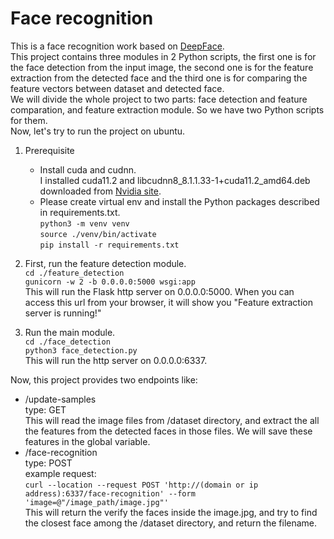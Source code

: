 # Face recognition
This is a face recognition work based on [DeepFace](https://github.com/serengil/deepface).  
This project contains three modules in 2 Python scripts, the first one is for the face detection from the input image, the second one is for the feature extraction from the detected face and the third one is for comparing the feature vectors between dataset and detected face.  
We will divide the whole project to two parts: face detection and feature comparation, and feature extraction module. So we have two Python scripts for them.  
Now, let's try to run the project on ubuntu.
1. Prerequisite  
   - Install cuda and cudnn.  
     I installed cuda11.2 and libcudnn8_8.1.1.33-1+cuda11.2_amd64.deb downloaded from [Nvidia site](https://developer.nvidia.com/cudnn).  
   - Please create virtual env and install the Python packages described in requirements.txt.  
     `python3 -m venv venv`  
     `source ./venv/bin/activate`  
     `pip install -r requirements.txt`

2. First, run the feature detection module.  
`cd ./feature_detection`  
`gunicorn -w 2 -b 0.0.0.0:5000 wsgi:app`  
This will run the Flask http server on 0.0.0.0:5000. When you can access this url from your browser, it will show you "Feature extraction server is running!"  

3. Run the main module.  
`cd ./face_detection`  
`python3 face_detection.py`  
This will run the http server on 0.0.0.0:6337.

Now, this project provides two endpoints like:
- /update-samples  
  type: GET  
  This will read the image files from /dataset directory, and extract the all the features from the detected faces in those files. We will save these features in the global variable.
- /face-recognition  
  type: POST  
  example request:  
  `curl --location --request POST 'http://(domain or ip address):6337/face-recognition' --form 'image=@"/image_path/image.jpg"'`  
  This will return the verify the faces inside the image.jpg, and try to find the closest face among the /dataset directory, and return the filename.
